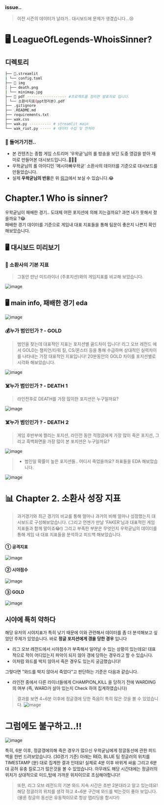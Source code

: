 ### issue..
> 이전 시즌의 데이터가 날라가.. 대시보드에 문제가 생겼습니다...😢

# 🖥️ LeagueOfLegends-WhoisSinner?

## 디렉토리 

```bash
├── 📁.streamlit
| └── config.toml 
├── 📁 img
│ ├── death.png
| └── minimap.jpg 
├── 📁 pdf ------------------ #프로젝트를 정리한 발표자료 입니다. 
│ └── 소환사지표(ppt정리본).pdf 
├── .gitignore
├── .README.md
├── requirements.txt
├── wak.css
├── wak.py ---------- # streamlit main
└── wak_riot.py ----- # 데이터 수집 및 전처리 
```


### 🔎 들어가기전..
* 본 컨텐츠는 종합 게임 스트리머 '우왁굳'님의 롤 방송을 보던 도중 영감을 받아 재미로 만들어본 대시보드입니다..🙇🏻‍♂️
* 우왁굳님의 롤 아이디인 '메시아빠우왁굳' 소환사의 데이터를 기준으로 대시보드를 만들었습니다.
* 실제 **우왁굳님의 반응**은 위 [링크](https://vod.afreecatv.com/player/116265471)에서 보실 수 있습니다.😂

# Chapter.1 Who is sinner? 

우왁굳님이 패배한 경기.. 도대체 어떤 포지션에 의해 지는걸까요? 과연 내가 못해서 졌을까요 ?😂 \
패배한 경기 데이터를 기준으로 게임내 대표 지표들을 통해 팀운이 좋은지 나쁜지 확인해보았습니다.


## 🖥️ 대시보드 미리보기

### 👾 소환사의 기본 지표
> 그동안 만난 미드라이너 (주포지션)와의 게임지표를 비교해 보았습니다.

![image](https://github.com/KGochae/LeagueOfLegends-WhoisSinner/assets/86241587/7abad176-224f-437c-8558-3910528470d5)

## 🖥️ main info, 패배한 경기 eda

![image](https://github.com/KGochae/LeagueOfLegends-WhoisSinner/assets/86241587/67316088-83a7-4fc8-ba24-4d76c3128733)

### 💰누가 범인인가 ? - GOLD
> 범인을 찾는데 대표적인 지표는 포지션별 골드차이 입니다! 리그 오브 레전드 에서 GOLD는 챔피언/타워 킬, CS/몬스터 등을 통해 수급하며 상대적인 실력차이를 나타내는 가장 대표적인 지표입니다!
> 20분동안의 GOLD 차이를 포지션별로 시각화 해보았습니다.

![image](https://github.com/KGochae/LeagueOfLegends-WhoisSinner/assets/86241587/983b4886-45f5-4b48-b219-d7f007676d32)

### ☠️누가 범인인가 ? - DEATH 1
> 라인전후로 DEATH를 가장 많이한 포지션은 누구일까요?

![image](https://github.com/KGochae/LeagueOfLegends-WhoisSinner/assets/86241587/6de0f1a6-37b9-4bae-9f4a-d6168556824c)

### ☠️누가 범인인가 ? - DEATH 2
> 게임 후반부에 짤리는 포지션, 라인전 동안 적정글에게 가장 많이 죽은 포지션, 그리고 흑백화면을 가장 많이 본 포지션은 누구일까요?

![image](https://github.com/KGochae/LeagueOfLegends-WhoisSinner/assets/86241587/e5ab0588-2c8e-4578-8b6b-940efffb7b78)

> *  범인일 확률이 높은 포지션들.. 어디서 죽었을까요? 좌표들을 EDA 해보았습니다.  

![image](https://github.com/KGochae/LeagueOfLegends-WhoisSinner/assets/86241587/5f88d48a-1d50-4abe-875a-72faa62bca95)

# 📊 Chapter 2. 소환사 성장 지표

> 과거경기와 최근 경기의 비교를 통해 얼마나 과거의 비해 얼마나 성장했는지 대시보드로 구성해보았습니다. (그리고 언젠가 만날 'FAKER'님과 대표적인 게임 지표들과 함께 말이죠😂!)
> 그리고 부족한 부분은 무엇인지 우왁굳님의 데이터를 통해 게임 내 대표 지표들을 분석하고 피드백 해보았습니다.

#### ① 공격지표
![image](https://github.com/KGochae/LeagueOfLegends-WhoisSinner/assets/86241587/dd379dbe-faf7-48e2-9272-b5288fd0f259)

#### ② 시야점수
![image](https://github.com/KGochae/LeagueOfLegends-WhoisSinner/assets/86241587/1924d8ba-ea23-42e9-bf4d-e88f9ebcd842)

#### ③ GOLD
![image](https://github.com/KGochae/LeagueOfLegends-WhoisSinner/assets/86241587/cd40d5cc-4abb-4176-a484-6bc9a934d1b7)





## 시야에 특히 약하다
해당 유저의 시야지표가 특히 낮기 때문에 이와 관련해서 데이터를 좀 더 분석해보고 싶었던 주제가 있었습니다. 바로 **정글 포지션에게 갱을 당한 경우** 입니다
* 리그 오브 레전드에서 시야점수가 부족해서 일어날 수 있는 상황이 있는데요! 대표적으로 적이 어디있는지 파악이 되지 않아 갱에 당하는 경우라고 할 수 있습니다.
* 이처럼 와드를 박지 않아서 죽은 경우도 있는지 궁금했습니다!

그렇다면 "와드를 박지 않아서 죽었다"고 판단하는 기준은 다음과 같습니다.
* 라인전 중에서 다른 라이너들에게 CHAMPION_KILL 을 당하기 전에 WARDING의 여부 (즉, WARD가 살아 있는지 Check 하여 집계하였습니다)

> 결과를 보면 4~6분 이후에 정글갱에 당한 죽음이 특히 많은 것을 볼 수 있었습니다.
![image](https://github.com/user-attachments/assets/ab0eee0e-b56d-4eab-bdd0-03115187c4a5)







# 그럼에도 불구하고..!!

![image](https://github.com/user-attachments/assets/b0507260-3118-4d0c-982e-0a2556147ba0)


특히, 6분 이후, 정글갱에의해 죽은 경우가 많으신 우왁굳님에게 정글동선에 관한 피드백을 한번 드려보았습니다. (30경기 기준) 아래는 RED, BLUE 팀 정글러의 위치를 TIMESTAMP (분) 대로 집계한 결과 인데요! 실제로 4분 이후 바위게 싸움 그리고 6분대 공허 유충 킬로그가 많은것을 볼 수 있었습니다. 아무래도 해당 시간대에는 정글러의 위치가 상대적으로 미드,탑에 가까운 위치이므로 조심해야합니다!

> 또한, 리그 오브 레전드의 기본 와드 지속 시간은 초반 2분대라고 알고 있는데요! 해당 정글러의 위치를 생각 하고 4~6분 구간에 와드를 박는것이 좋아 보입니다. (물론 정글의 동선은 유동적이므로 항상 맵리딩을 합시다!)

